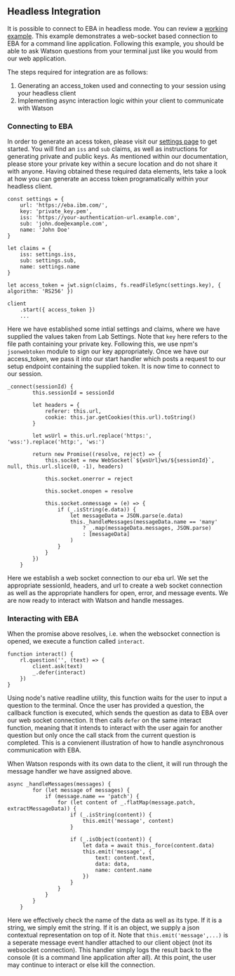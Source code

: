 ## Headless Integration

It is possible to connect to EBA in headless mode. You can review a [working example](https://github.com/ibm-watson-embedded-business-assistant/eba-example-agents/tree/master/samples/websocket-node-client). This example demonstrates a web-socket based connection to EBA for a command line application. Following this example, you should be able to ask Watson questions from your terminal just like you would from our web application.

The steps required for integration are as follows:
1. Generating an access_token used and connecting to your session using your headless client
2. Implementing async interaction logic within your client to communicate with Watson

### Connecting to EBA

In order to generate an acess token, please visit our [settings page](https://eba.ibm.com/assistant#/lab/settings) to get started. You will find an `iss` and `sub` claims, as well as instructions for generating private and public keys. As mentioned within our documentation, please store your private key within a secure location and do not share it with anyone. Having obtained these required data elements, lets take a look at how you can generate an access token programatically within your headless client.

```
const settings = {
    url: 'https://eba.ibm.com/',
    key: 'private_key.pem',
    iss: 'https://your-authentication-url.example.com',
    sub: 'john.doe@example.com',
    name: 'John Doe'
}

let claims = {
    iss: settings.iss,
    sub: settings.sub,
    name: settings.name
}

let access_token = jwt.sign(claims, fs.readFileSync(settings.key), { algorithm: 'RS256' })

client
    .start({ access_token })
    ...

```

Here we have established some intial settings and claims, where we have supplied the values taken from Lab Settings. Note that `key` here refers to the file path containing your private key. Following this, we use npm's `jsonwebtoken` module to sign our key appropriately. Once we have our access_token, we pass it into our start handler which posts a request to our setup endpoint containing the supplied token. It is now time to connect to our session.

```
_connect(sessionId) {
        this.sessionId = sessionId

        let headers = {
            referer: this.url,
            cookie: this.jar.getCookies(this.url).toString()
        }

        let wsUrl = this.url.replace('https:', 'wss:').replace('http:', 'ws:')

        return new Promise((resolve, reject) => {
            this.socket = new WebSocket(`${wsUrl}ws/${sessionId}`, null, this.url.slice(0, -1), headers)

            this.socket.onerror = reject

            this.socket.onopen = resolve

            this.socket.onmessage = (e) => {
                if (_.isString(e.data)) {
                    let messageData = JSON.parse(e.data)
                    this._handleMessages(messageData.name == 'many'
                        ? _.map(messageData.messages, JSON.parse)
                        : [messageData]
                    )
                }
            }
        })
    }
```

Here we establish a web socket connection to our eba url. We set the appropriate sessionId, headers, and url to create a web socket connection as well as the appropriate handlers for open, error, and message events. We are now ready to interact with Watson and handle messages.

### Interacting with EBA

When the promise above resolves, i.e. when the websocket connection is opened, we execute a function called `interact`.

```
function interact() {
    rl.question('', (text) => {
        client.ask(text)
        _.defer(interact)
    })
}
```

Using node's native readline utility, this function waits for the user to input a question to the terminal. Once the user has provided a question, the callback function is executed, which sends the question as data to EBA over our web socket connection. It then calls `defer` on the same interact function, meaning that it intends to interact with the user again for another question but only once the call stack from the current question is completed. This is a convienent illustration of how to handle asynchronous communication with EBA. 

When Watson responds with its own data to the client, it will run through the message handler we have assigned above.

```
async _handleMessages(messages) {
        for (let message of messages) {
            if (message.name == 'patch') {
                for (let content of _.flatMap(message.patch, extractMessageData)) {
                    if (_.isString(content)) {
                        this.emit('message', content)
                    }

                    if (_.isObject(content)) {
                        let data = await this._force(content.data)
                        this.emit('message', {
                            text: content.text,
                            data: data,
                            name: content.name
                        })
                    }
                }
            }
        }
    }
```

Here we effectively check the name of the data as well as its type. If it is a string, we simply emit the string. If it is an object, we supply a json contextual representation on top of it. Note that `this.emit('message',...)` is a seperate message event handler attached to our client object (not its websocket connection). This handler simply logs the result back to the console (it is a command line application after all). At this point, the user may continue to interact or else kill the connection.
